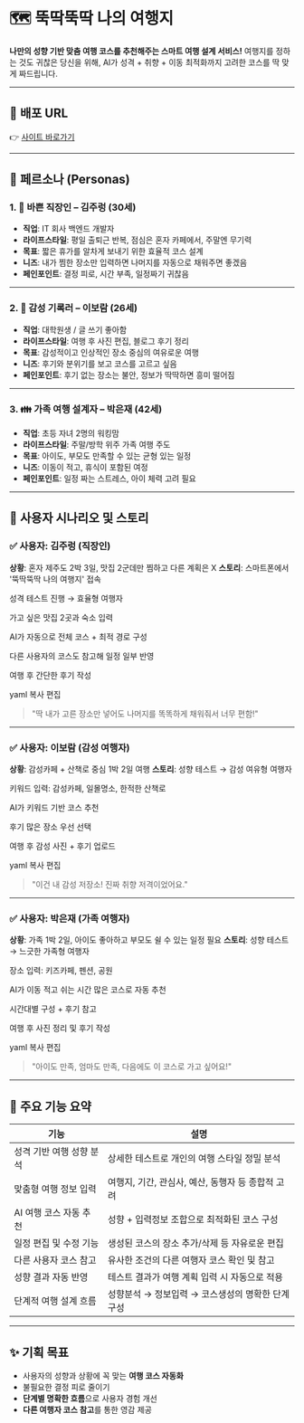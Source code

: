 
# 🗺️ 뚝딱뚝딱 나의 여행지

**나만의 성향 기반 맞춤 여행 코스를 추천해주는 스마트 여행 설계 서비스!**
여행지를 정하는 것도 귀찮은 당신을 위해,
AI가 성격 + 취향 + 이동 최적화까지 고려한 코스를 딱 맞게 짜드립니다.

---

## 🔗 배포 URL

👉 [사이트 바로가기](https://joyful-route-creator.lovable.app)

---

## 👤 페르소나 (Personas)

### 1. 💼 바쁜 직장인 – 김주렁 (30세)

- **직업**: IT 회사 백엔드 개발자
- **라이프스타일**: 평일 출퇴근 반복, 점심은 혼자 카페에서, 주말엔 무기력
- **목표**: 짧은 휴가를 알차게 보내기 위한 효율적 코스 설계
- **니즈**: 내가 찜한 장소만 입력하면 나머지를 자동으로 채워주면 좋겠음
- **페인포인트**: 결정 피로, 시간 부족, 일정짜기 귀찮음

---

### 2. 🎒 감성 기록러 – 이보람 (26세)

- **직업**: 대학원생 / 글 쓰기 좋아함
- **라이프스타일**: 여행 후 사진 편집, 블로그 후기 정리
- **목표**: 감성적이고 인상적인 장소 중심의 여유로운 여행
- **니즈**: 후기와 분위기를 보고 코스를 고르고 싶음
- **페인포인트**: 후기 없는 장소는 불안, 정보가 딱딱하면 흥미 떨어짐

---

### 3. 👪 가족 여행 설계자 – 박은재 (42세)

- **직업**: 초등 자녀 2명의 워킹맘
- **라이프스타일**: 주말/방학 위주 가족 여행 주도
- **목표**: 아이도, 부모도 만족할 수 있는 균형 있는 일정
- **니즈**: 이동이 적고, 휴식이 포함된 여정
- **페인포인트**: 일정 짜는 스트레스, 아이 체력 고려 필요

---

## 🧾 사용자 시나리오 및 스토리

### ✅ 사용자: 김주렁 (직장인)

**상황**: 혼자 제주도 2박 3일, 맛집 2군데만 찜하고 다른 계획은 X
**스토리**:
스마트폰에서 '뚝딱뚝딱 나의 여행지' 접속

성격 테스트 진행 → 효율형 여행자

가고 싶은 맛집 2곳과 숙소 입력

AI가 자동으로 전체 코스 + 최적 경로 구성

다른 사용자의 코스도 참고해 일정 일부 반영

여행 후 간단한 후기 작성

yaml
복사
편집

> "딱 내가 고른 장소만 넣어도 나머지를 똑똑하게 채워줘서 너무 편함!"

---

### ✅ 사용자: 이보람 (감성 여행자)

**상황**: 감성카페 + 산책로 중심 1박 2일 여행
**스토리**:
성향 테스트 → 감성 여유형 여행자

키워드 입력: 감성카페, 일몰명소, 한적한 산책로

AI가 키워드 기반 코스 추천

후기 많은 장소 우선 선택

여행 후 감성 사진 + 후기 업로드

yaml
복사
편집

> "이건 내 감성 저장소! 진짜 취향 저격이었어요."

---

### ✅ 사용자: 박은재 (가족 여행자)

**상황**: 가족 1박 2일, 아이도 좋아하고 부모도 쉴 수 있는 일정 필요
**스토리**:
성향 테스트 → 느긋한 가족형 여행자

장소 입력: 키즈카페, 펜션, 공원

AI가 이동 적고 쉬는 시간 많은 코스로 자동 추천

시간대별 구성 + 후기 참고

여행 후 사진 정리 및 후기 작성

yaml
복사
편집

> "아이도 만족, 엄마도 만족, 다음에도 이 코스로 가고 싶어요!"

---

## 📌 주요 기능 요약

| 기능                     | 설명                                                |
| ------------------------ | --------------------------------------------------- |
| 성격 기반 여행 성향 분석 | 상세한 테스트로 개인의 여행 스타일 정밀 분석        |
| 맞춤형 여행 정보 입력    | 여행지, 기간, 관심사, 예산, 동행자 등 종합적 고려   |
| AI 여행 코스 자동 추천   | 성향 + 입력정보 조합으로 최적화된 코스 구성         |
| 일정 편집 및 수정 기능   | 생성된 코스의 장소 추가/삭제 등 자유로운 편집       |
| 다른 사용자 코스 참고    | 유사한 조건의 다른 여행자 코스 확인 및 참고         |
| 성향 결과 자동 반영      | 테스트 결과가 여행 계획 입력 시 자동으로 적용       |
| 단계적 여행 설계 흐름    | 성향분석 → 정보입력 → 코스생성의 명확한 단계 구성   |

---

## ✨ 기획 목표

- 사용자의 성향과 상황에 꼭 맞는 **여행 코스 자동화**
- 불필요한 결정 피로 줄이기
- **단계별 명확한 흐름**으로 사용자 경험 개선
- **다른 여행자 코스 참고**를 통한 영감 제공

